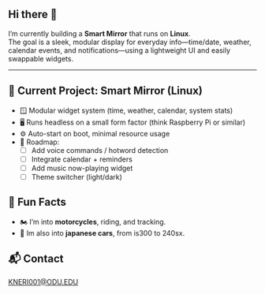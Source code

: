 ## Hi there 👋

I’m currently building a **Smart Mirror** that runs on **Linux**.  
The goal is a sleek, modular display for everyday info—time/date, weather, calendar events, and notifications—using a lightweight UI and easily swappable widgets.

---

## 🔭 Current Project: Smart Mirror (Linux)
- 🪟 Modular widget system (time, weather, calendar, system stats)
- 🖥️ Runs headless on a small form factor (think Raspberry Pi or similar)
- ⚙️ Auto-start on boot, minimal resource usage
- 🧩 Roadmap:
  - [ ] Add voice commands / hotword detection  
  - [ ] Integrate calendar + reminders  
  - [ ] Add music now-playing widget  
  - [ ] Theme switcher (light/dark)
 
## 🤘 Fun Facts
- 🏍️ I’m into **motorcycles**, riding, and tracking.  
- 🚗 Im also into **japanese cars**, from is300 to 240sx.  

## 📬 Contact
KNERI001@ODU.EDU
